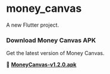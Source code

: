 # money_canvas

A new Flutter project.

### Download Money Canvas APK
Get the latest version of Money Canvas.

📱 **[MoneyCanvas-v1.2.0.apk](https://drive.google.com/file/d/1N88o4QxmcBWs4RprmOE9H8RwM9x7a-gS/view?usp=drive_link)**
